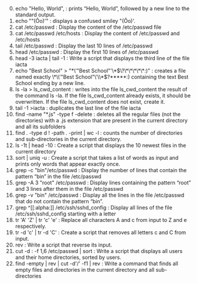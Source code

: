 0. echo "Hello, World", : prints “Hello, World”, followed by a new line to the standard output.
1. echo "\"(Ôo)'" : displays a confused smiley "(Ôo)'.
2. cat /etc/passwd : Display the content of the /etc/passwd file
3. cat /etc/passwd /etc/hosts : Display the content of /etc/passwd and /etc/hosts
4. tail /etc/passwd : Display the last 10 lines of /etc/passwd
5. head /etc/passwd : Display the first 10 lines of /etc/passwd
6. head -3 iacta | tail -1 : Write a script that displays the third line of the file iacta
7. echo "Best School" > "\*\\\'\"Best School\"\'\\\*$\?\*\*\*\*\*:)" :  creates a file named exactly \*\\'"Best School"\'\\*$\?\*\*\*\*\*:) containing the text Best School ending by a new line.
8. ls -la > ls_cwd_content :  writes into the file ls_cwd_content the result of the command ls -la. If the file ls_cwd_content already exists, it should be overwritten. If the file ls_cwd_content does not exist, create it.
9.  tail -1 <iacta>>iacta : duplicates the last line of the file iacta
10. find -name "*.js" -type f -delete : deletes all the regular files (not the directories) with a .js extension that are present in the current directory and all its subfolders
11. find . -type d ! -path . -print | wc -l : counts the number of directories and sub-directories in the current directory.
12. ls -1t | head -10 : Create a script that displays the 10 newest files in the current directory
13. sort | uniq -u : Create a script that takes a list of words as input and prints only words that appear exactly once.
15. grep -c "bin"/etc/passwd : Display the number of lines that contain the pattern “bin” in the file /etc/passwd
16. grep -A 3 "root" /etc/passwd : Display lines containing the pattern “root” and 3 lines after them in the file /etc/passwd
17. grep -v "bin" /etc/passwd : Display all the lines in the file /etc/passwd that do not contain the pattern “bin”.
18. grep ^[[:alpha:]] /etc/ssh/sshd_config : Display all lines of the file /etc/ssh/sshd_config starting with a letter
19. tr 'A' 'Z' | tr 'c' 'e' : Replace all characters A and c from input to Z and e respectively.
20. tr -d 'c' | tr -d 'C' : Create a script that removes all letters c and C from input.
21. rev : Write a script that reverse its input.
22. cut -d : -f 1,6 /etc/passwd | sort : Write a script that displays all users and their home directories, sorted by users.
100. find -empty | rev | cut -d'/' -f1 | rev : Write a command that finds all empty files and directories in the current directory and all sub-directories

